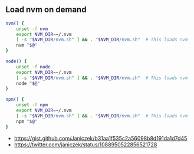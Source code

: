 ## Load nvm on demand

```bash
nvm() {
    unset -f nvm
    export NVM_DIR=~/.nvm
    [ -s "$NVM_DIR/nvm.sh" ] && . "$NVM_DIR/nvm.sh"  # This loads nvm
    nvm "$@"
}

node() {
    unset -f node
    export NVM_DIR=~/.nvm
    [ -s "$NVM_DIR/nvm.sh" ] && . "$NVM_DIR/nvm.sh"  # This loads nvm
    node "$@"
}

npm() {
    unset -f npm
    export NVM_DIR=~/.nvm
    [ -s "$NVM_DIR/nvm.sh" ] && . "$NVM_DIR/nvm.sh"  # This loads nvm
    npm "$@"
}
```

- https://gist.github.com/Janiczek/b31aa1f535c2a56098b8d191da1d7d45
- https://twitter.com/janiczek/status/1088950522856521728
